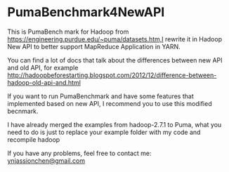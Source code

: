 # PumaBenchmark4NewAPI
This is PumaBench mark for Hadoop from https://engineering.purdue.edu/~puma/datasets.htm,I rewrite it in Hadoop New API to better support MapReduce Application in YARN.

You can find a lot of docs that talk about the differences between new API and old API, for example http://hadoopbeforestarting.blogspot.com/2012/12/difference-between-hadoop-old-api-and.html

If you want to run PumaBenchmark and have some features that implemented based on new API, I recommend you to use this modified becnmark.

I have already merged the examples from hadoop-2.7.1 to Puma, what you need to do is just to replace your example folder with my code and recompile hadoop

If you have any problems, feel free to contact me: ynjassionchen@gmail.com
